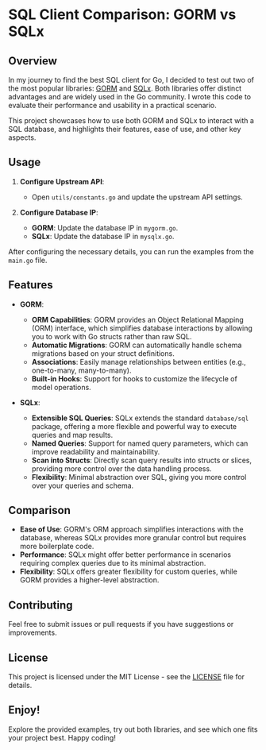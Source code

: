 # SQL Client Comparison: GORM vs SQLx

## Overview

In my journey to find the best SQL client for Go, I decided to test out two of the most popular libraries: [GORM](https://gorm.io/) and [SQLx](https://github.com/jmoiron/sqlx). Both libraries offer distinct advantages and are widely used in the Go community. I wrote this code to evaluate their performance and usability in a practical scenario.

This project showcases how to use both GORM and SQLx to interact with a SQL database, and highlights their features, ease of use, and other key aspects.

## Usage

1. **Configure Upstream API**:
   - Open `utils/constants.go` and update the upstream API settings.

2. **Configure Database IP**:
   - **GORM**: Update the database IP in `mygorm.go`.
   - **SQLx**: Update the database IP in `mysqlx.go`.

After configuring the necessary details, you can run the examples from the `main.go` file.

## Features

- **GORM**:
  - **ORM Capabilities**: GORM provides an Object Relational Mapping (ORM) interface, which simplifies database interactions by allowing you to work with Go structs rather than raw SQL.
  - **Automatic Migrations**: GORM can automatically handle schema migrations based on your struct definitions.
  - **Associations**: Easily manage relationships between entities (e.g., one-to-many, many-to-many).
  - **Built-in Hooks**: Support for hooks to customize the lifecycle of model operations.

- **SQLx**:
  - **Extensible SQL Queries**: SQLx extends the standard `database/sql` package, offering a more flexible and powerful way to execute queries and map results.
  - **Named Queries**: Support for named query parameters, which can improve readability and maintainability.
  - **Scan into Structs**: Directly scan query results into structs or slices, providing more control over the data handling process.
  - **Flexibility**: Minimal abstraction over SQL, giving you more control over your queries and schema.


## Comparison

- **Ease of Use**: GORM's ORM approach simplifies interactions with the database, whereas SQLx provides more granular control but requires more boilerplate code.
- **Performance**: SQLx might offer better performance in scenarios requiring complex queries due to its minimal abstraction.
- **Flexibility**: SQLx offers greater flexibility for custom queries, while GORM provides a higher-level abstraction.

## Contributing

Feel free to submit issues or pull requests if you have suggestions or improvements. 

## License

This project is licensed under the MIT License - see the [LICENSE](LICENSE) file for details.

## Enjoy!

Explore the provided examples, try out both libraries, and see which one fits your project best. Happy coding!
